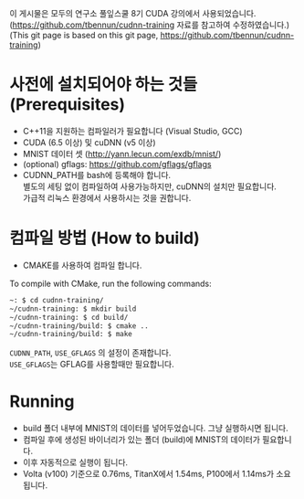 이 게시물은 모두의 연구소 풀잎스쿨 8기 CUDA 강의에서 사용되었습니다.  
(https://github.com/tbennun/cudnn-training 자료를 참고하여 수정하였습니다.)  
(This git page is based on this git page, https://github.com/tbennun/cudnn-training)

사전에 설치되어야 하는 것들 (Prerequisites)
=============

* C++11을 지원하는 컴파일러가 필요합니다 (Visual Studio, GCC)
* CUDA (6.5 이상) 및 cuDNN (v5 이상)
* MNIST 데이터 셋 (http://yann.lecun.com/exdb/mnist/)
* (optional) gflags: https://github.com/gflags/gflags
* CUDNN_PATH를 bash에 등록해야 합니다.  
별도의 세팅 없이 컴파일하여 사용가능하지만, cuDNN의 설치만 필요합니다.  
가급적 리눅스 환경에서 사용하시는 것을 권합니다.

컴파일 방법 (How to build)
===========

* CMAKE를 사용하여 컴파일 합니다.

To compile with CMake, run the following commands:
```bash
~: $ cd cudnn-training/
~/cudnn-training: $ mkdir build
~/cudnn-training: $ cd build/
~/cudnn-training/build: $ cmake ..
~/cudnn-training/build: $ make
```
```CUDNN_PATH```, ```USE_GFLAGS``` 의 설정이 존재합니다.  
```USE_GFLAGS```는 GFLAG를 사용할때만 필요합니다.

Running
=======

* build 폴더 내부에 MNIST의 데이터를 넣어두었습니다. 그냥 실행하시면 됩니다.  
* 컴파일 후에 생성된 바이너리가 있는 폴더 (build)에 MNIST의 데이터가 필요합니다.
* 이후 자동적으로 실행이 됩니다.
* Volta (v100) 기준으로 0.76ms, TitanX에서 1.54ms, P100에서 1.14ms가 소요됩니다.
